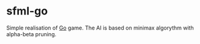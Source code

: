 # sfml-go
Simple realisation of [Go](https://en.wikipedia.org/wiki/Go_(game)) game. The AI is based on minimax algorythm with alpha-beta pruning.
